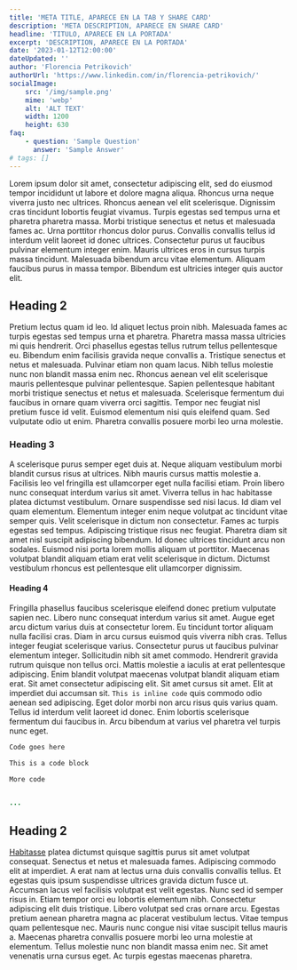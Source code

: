 ```yaml
---
title: 'META TITLE, APARECE EN LA TAB Y SHARE CARD'
description: 'META DESCRIPTION, APARECE EN SHARE CARD'
headline: 'TITULO, APARECE EN LA PORTADA'
excerpt: 'DESCRIPTION, APARECE EN LA PORTADA'
date: '2023-01-12T12:00:00'
dateUpdated: ''
author: 'Florencia Petrikovich'
authorUrl: 'https://www.linkedin.com/in/florencia-petrikovich/'
socialImage:
    src: '/img/sample.png'
    mime: 'webp'
    alt: 'ALT TEXT'
    width: 1200
    height: 630
faq:
    - question: 'Sample Question'
      answer: 'Sample Answer'
# tags: []
---
```


Lorem ipsum dolor sit amet, consectetur adipiscing elit, sed do eiusmod tempor incididunt ut labore et dolore magna aliqua. Rhoncus urna neque viverra justo nec ultrices. Rhoncus aenean vel elit scelerisque. Dignissim cras tincidunt lobortis feugiat vivamus. Turpis egestas sed tempus urna et pharetra pharetra massa. Morbi tristique senectus et netus et malesuada fames ac. Urna porttitor rhoncus dolor purus. Convallis convallis tellus id interdum velit laoreet id donec ultrices. Consectetur purus ut faucibus pulvinar elementum integer enim. Mauris ultrices eros in cursus turpis massa tincidunt. Malesuada bibendum arcu vitae elementum. Aliquam faucibus purus in massa tempor. Bibendum est ultricies integer quis auctor elit.

## Heading 2

Pretium lectus quam id leo. Id aliquet lectus proin nibh. Malesuada fames ac turpis egestas sed tempus urna et pharetra. Pharetra massa massa ultricies mi quis hendrerit. Orci phasellus egestas tellus rutrum tellus pellentesque eu. Bibendum enim facilisis gravida neque convallis a. Tristique senectus et netus et malesuada. Pulvinar etiam non quam lacus. Nibh tellus molestie nunc non blandit massa enim nec. Rhoncus aenean vel elit scelerisque mauris pellentesque pulvinar pellentesque. Sapien pellentesque habitant morbi tristique senectus et netus et malesuada. Scelerisque fermentum dui faucibus in ornare quam viverra orci sagittis. Tempor nec feugiat nisl pretium fusce id velit. Euismod elementum nisi quis eleifend quam. Sed vulputate odio ut enim. Pharetra convallis posuere morbi leo urna molestie.

### Heading 3

A scelerisque purus semper eget duis at. Neque aliquam vestibulum morbi blandit cursus risus at ultrices. Nibh mauris cursus mattis molestie a. Facilisis leo vel fringilla est ullamcorper eget nulla facilisi etiam. Proin libero nunc consequat interdum varius sit amet. Viverra tellus in hac habitasse platea dictumst vestibulum. Ornare suspendisse sed nisi lacus. Id diam vel quam elementum. Elementum integer enim neque volutpat ac tincidunt vitae semper quis. Velit scelerisque in dictum non consectetur. Fames ac turpis egestas sed tempus. Adipiscing tristique risus nec feugiat. Pharetra diam sit amet nisl suscipit adipiscing bibendum. Id donec ultrices tincidunt arcu non sodales. Euismod nisi porta lorem mollis aliquam ut porttitor. Maecenas volutpat blandit aliquam etiam erat velit scelerisque in dictum. Dictumst vestibulum rhoncus est pellentesque elit ullamcorper dignissim.

#### Heading 4

Fringilla phasellus faucibus scelerisque eleifend donec pretium vulputate sapien nec. Libero nunc consequat interdum varius sit amet. Augue eget arcu dictum varius duis at consectetur lorem. Eu tincidunt tortor aliquam nulla facilisi cras. Diam in arcu cursus euismod quis viverra nibh cras. Tellus integer feugiat scelerisque varius. Consectetur purus ut faucibus pulvinar elementum integer. Sollicitudin nibh sit amet commodo. Hendrerit gravida rutrum quisque non tellus orci. Mattis molestie a iaculis at erat pellentesque adipiscing. Enim blandit volutpat maecenas volutpat blandit aliquam etiam erat. Sit amet consectetur adipiscing elit. Sit amet cursus sit amet. Elit at imperdiet dui accumsan sit. `This is inline code` quis commodo odio aenean sed adipiscing. Eget dolor morbi non arcu risus quis varius quam. Tellus id interdum velit laoreet id donec. Enim lobortis scelerisque fermentum dui faucibus in. Arcu bibendum at varius vel pharetra vel turpis nunc eget.

```java
Code goes here

This is a code block

More code 


...
```

## Heading 2

[Habitasse](https://google.com) platea dictumst quisque sagittis purus sit amet volutpat consequat. Senectus et netus et malesuada fames. Adipiscing commodo elit at imperdiet. A erat nam at lectus urna duis convallis convallis tellus. Et egestas quis ipsum suspendisse ultrices gravida dictum fusce ut. Accumsan lacus vel facilisis volutpat est velit egestas. Nunc sed id semper risus in. Etiam tempor orci eu lobortis elementum nibh. Consectetur adipiscing elit duis tristique. Libero volutpat sed cras ornare arcu. Egestas pretium aenean pharetra magna ac placerat vestibulum lectus. Vitae tempus quam pellentesque nec. Mauris nunc congue nisi vitae suscipit tellus mauris a. Maecenas pharetra convallis posuere morbi leo urna molestie at elementum. Tellus molestie nunc non blandit massa enim nec. Sit amet venenatis urna cursus eget. Ac turpis egestas maecenas pharetra.